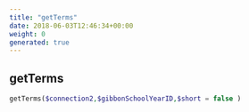 ```yaml
---
title: "getTerms"
date: 2018-06-03T12:46:34+00:00
weight: 0
generated: true
---
```


## getTerms



```php
getTerms($connection2,$gibbonSchoolYearID,$short = false )
```






